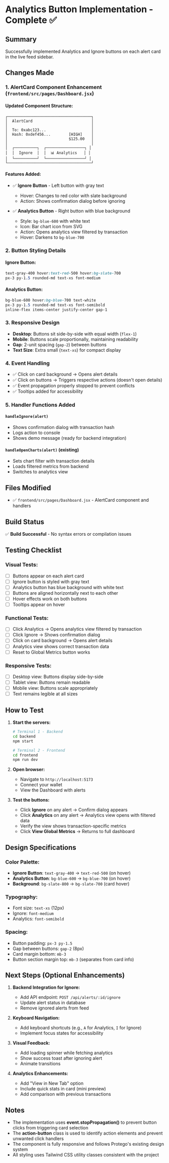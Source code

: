 # Analytics Button Implementation - Complete ✅

## Summary
Successfully implemented Analytics and Ignore buttons on each alert card in the live feed sidebar.

## Changes Made

### 1. AlertCard Component Enhancement (`frontend/src/pages/Dashboard.jsx`)

#### Updated Component Structure:
```
┌─────────────────────────────────────┐
│  AlertCard                          │
│                                     │
│  To: 0xabc123...                    │
│  Hash: 0xdef456...        [HIGH]    │
│                           $125.00   │
│                                     │
│  ┌──────────┐  ┌─────────────────┐ │
│  │  Ignore  │  │  📊 Analytics   │ │
│  └──────────┘  └─────────────────┘ │
└─────────────────────────────────────┘
```

#### Features Added:
- ✅ **Ignore Button** - Left button with gray text
  - Hover: Changes to red color with slate background
  - Action: Shows confirmation dialog before ignoring
  
- ✅ **Analytics Button** - Right button with blue background
  - Style: `bg-blue-600` with white text
  - Icon: Bar chart icon from SVG
  - Action: Opens analytics view filtered by transaction
  - Hover: Darkens to `bg-blue-700`

### 2. Button Styling Details

#### Ignore Button:
```css
text-gray-400 hover:text-red-500 hover:bg-slate-700
px-3 py-1.5 rounded-md text-xs font-medium
```

#### Analytics Button:
```css
bg-blue-600 hover:bg-blue-700 text-white
px-3 py-1.5 rounded-md text-xs font-semibold
inline-flex items-center justify-center gap-1
```

### 3. Responsive Design
- **Desktop**: Buttons sit side-by-side with equal width (`flex-1`)
- **Mobile**: Buttons scale proportionally, maintaining readability
- **Gap**: 2-unit spacing (`gap-2`) between buttons
- **Text Size**: Extra small (`text-xs`) for compact display

### 4. Event Handling
- ✅ Click on card background → Opens alert details
- ✅ Click on buttons → Triggers respective actions (doesn't open details)
- ✅ Event propagation properly stopped to prevent conflicts
- ✅ Tooltips added for accessibility

### 5. Handler Functions Added

#### `handleIgnore(alert)`
- Shows confirmation dialog with transaction hash
- Logs action to console
- Shows demo message (ready for backend integration)

#### `handleOpenCharts(alert)` (existing)
- Sets chart filter with transaction details
- Loads filtered metrics from backend
- Switches to analytics view

## Files Modified
- ✅ `frontend/src/pages/Dashboard.jsx` - AlertCard component and handlers

## Build Status
✅ **Build Successful** - No syntax errors or compilation issues

## Testing Checklist

### Visual Tests:
- [ ] Buttons appear on each alert card
- [ ] Ignore button is styled with gray text
- [ ] Analytics button has blue background with white text
- [ ] Buttons are aligned horizontally next to each other
- [ ] Hover effects work on both buttons
- [ ] Tooltips appear on hover

### Functional Tests:
- [ ] Click Analytics → Opens analytics view filtered by transaction
- [ ] Click Ignore → Shows confirmation dialog
- [ ] Click on card background → Opens alert details
- [ ] Analytics view shows correct transaction data
- [ ] Reset to Global Metrics button works

### Responsive Tests:
- [ ] Desktop view: Buttons display side-by-side
- [ ] Tablet view: Buttons remain readable
- [ ] Mobile view: Buttons scale appropriately
- [ ] Text remains legible at all sizes

## How to Test

1. **Start the servers:**
   ```bash
   # Terminal 1 - Backend
   cd backend
   npm start

   # Terminal 2 - Frontend
   cd frontend
   npm run dev
   ```

2. **Open browser:**
   - Navigate to `http://localhost:5173`
   - Connect your wallet
   - View the Dashboard with alerts

3. **Test the buttons:**
   - Click **Ignore** on any alert → Confirm dialog appears
   - Click **Analytics** on any alert → Analytics view opens with filtered data
   - Verify the view shows transaction-specific metrics
   - Click **View Global Metrics** → Returns to full dashboard

## Design Specifications

### Color Palette:
- **Ignore Button**: `text-gray-400` → `text-red-500` (on hover)
- **Analytics Button**: `bg-blue-600` → `bg-blue-700` (on hover)
- **Background**: `bg-slate-800` → `bg-slate-700` (card hover)

### Typography:
- Font size: `text-xs` (12px)
- Ignore: `font-medium`
- Analytics: `font-semibold`

### Spacing:
- Button padding: `px-3 py-1.5`
- Gap between buttons: `gap-2` (8px)
- Card margin bottom: `mb-3`
- Button section margin top: `mb-3` (separates from card info)

## Next Steps (Optional Enhancements)

1. **Backend Integration for Ignore:**
   - Add API endpoint: `POST /api/alerts/:id/ignore`
   - Update alert status in database
   - Remove ignored alerts from feed

2. **Keyboard Navigation:**
   - Add keyboard shortcuts (e.g., `A` for Analytics, `I` for Ignore)
   - Implement focus states for accessibility

3. **Visual Feedback:**
   - Add loading spinner while fetching analytics
   - Show success toast after ignoring alert
   - Animate transitions

4. **Analytics Enhancements:**
   - Add "View in New Tab" option
   - Include quick stats in card (mini preview)
   - Add comparison with previous transactions

## Notes
- The implementation uses **event.stopPropagation()** to prevent button clicks from triggering card selection
- The **action-button** class is used to identify action elements and prevent unwanted click handlers
- The component is fully responsive and follows Protego's existing design system
- All styling uses Tailwind CSS utility classes consistent with the project

